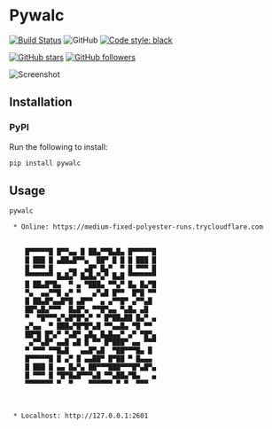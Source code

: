 # Pywalc

[![Build Status](https://app.travis-ci.com/png261/pywalc.svg?branch=main)](https://app.travis-ci.com/png261/pywalc)
![GitHub](https://img.shields.io/github/license/png261/pywalc)
[![Code style: black](https://img.shields.io/badge/code%20style-black-000000.svg)](https://github.com/psf/black)

[![GitHub stars](https://img.shields.io/github/stars/png261/pywalc?style=social)](https://github.com/png261/pywalc/stargazers)
[![GitHub followers](https://img.shields.io/github/followers/png261?label=Follow&style=social)](https://github.com/png261)

 
![Screenshot](https://user-images.githubusercontent.com/63899044/178858411-98158a3d-76c0-4a61-a797-2e9288864ec7.gif)

## Installation

### PyPI

Run the following to install:

```sh
pip install pywalc
```

## Usage

```sh
pywalc
```

```sh
 * Online: https://medium-fixed-polyester-runs.trycloudflare.com
                                         
                                         
    █▀▀▀▀▀█ █▀▀▄▄ █ ██▄▀▀█▄█▄ █▀▀▀▀▀█    
    █ ███ █ ▄██▄█▀▀▄  ██▀ █ █ █ ███ █    
    █ ▀▀▀ █    ▄▄  ▄█▀ █▄▀  ▀ █ ▀▀▀ █    
    ▀▀▀▀▀▀▀ █▄█▄▀ █▄█▄▀▄▀ █▄█ ▀▀▀▀▀▀▀    
    █ ██▄█▀█▄  ▀ ▄ ▀███▄ ▀▀▄▀ █▄ █▄▀█    
    ▀▄  ▄▄▀▀█ ▄▀ ▀   ▄▀▄█ █▀▀  █▀█ ▀▀    
    █ ██▄█▀▄▄█▀█ ▄█▀▀  ▄ ▄▀▀█▀ ▄▀▀▄█     
    ██▀▄█▄▀▀▀  █▄█▀▄ ▀▀█▀▄▄ ▀▄█▄ ▄█      
    ▀  ▀█▀▀▀▄▀▄█▀█▀▄▀ ▀ █▀██▄██ █▄▀ ▄    
    ▄▀▄▄  ▀ ███▄▀█▀█▀▄█ ▀▀▄▄█▄ ▀█ ▀▀     
    ██▀█ █▀▄▀ ▀▄█▀ ▄█▄ █▄█▄▄▀ ▄▀ ▀█▀▄    
     ▄▀▀▄█▀ ▄▄█ ▄█ █ ▀▀ █▀███▀ ▄▄ ▀▀▀    
    ▀ ▀▀▀ ▀▀█▄█   ▄▄█▀▄█  ▀██▀▀▀█▄ █     
    █▀▀▀▀▀█ █ ▄▀ █ ▄▄██▀ █▀██ ▀ █▄▄▄     
    █ ███ █ ▄▄ █▄▀▄ ██▀▀▀███▀▀▀█▀▄█▀▄    
    █ ▀▀▀ █ ▀█▀█▄█▀▀▀▄█ ▀▀▄██▄▀█▄   ▄    
    ▀▀▀▀▀▀▀ ▀  ▀    ▀▀▀▀▀▀ ▀ ▀  ▀▀▀      
                                         
                                         

 * Localhost: http://127.0.0.1:2601

```
